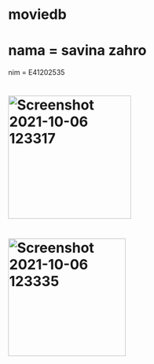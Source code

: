 # moviedb
# nama = savina zahro
nim = E41202535
# <img width="250" alt="Screenshot 2021-10-06 123317" src="https://user-images.githubusercontent.com/75110806/136148863-e6164adf-035c-403b-acf0-cc4a29049ace.png">
# <img width="239" alt="Screenshot 2021-10-06 123335" src="https://user-images.githubusercontent.com/75110806/136148875-283f7939-19f3-4667-8233-d5b654936a2f.png">
